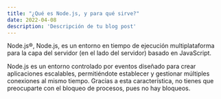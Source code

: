 ```yaml
---
title: "¿Qué es Node.js, y para qué sirve?"
date: 2022-04-08
description: 'Descripción de tu blog post'
---
```


Node.js®, Node.js, es un entorno en tiempo de ejecución multiplataforma para la capa del servidor (en el lado del servidor) basado en JavaScript.

Node.js es un entorno controlado por eventos diseñado para crear aplicaciones escalables, permitiéndote establecer y gestionar múltiples conexiones al mismo tiempo. Gracias a esta característica, no tienes que preocuparte con el bloqueo de procesos, pues no hay bloqueos.
